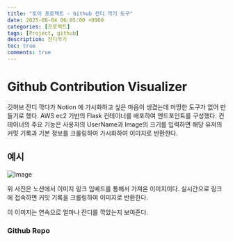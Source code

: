 ```yaml
---
title: "토이 프로젝트 - Github 잔디 깍기 도구"
date: 2025-08-04 06:05:00 +0900
categories: [프로젝트]
tags: [Project, github]
description: 잔디깍기
toc: true
comments: true
---
```


# Github Contribution Visualizer

깃허브 잔디 깍다가 Notion 에 가시화하고 싶은 마음이 생겼는데 마땅한 도구가 없어 만들기로 했다. AWS ec2 기반의 Flask 컨테이너를 배포하여 엔드포인트를 구성했다. 컨테이너의 주요 기능은 사용자의 UserName과 Image의 크기를 입력하면 해당 유저의 커밋 기록과 기본 정보를 크롤링하여 가시화하여 이미지로 반환한다. 

## 예시

![Image](https://prod-files-secure.s3.us-west-2.amazonaws.com/e6db513d-ec54-40ff-aa74-2487b0bcfe15/1d5ecaae-da44-4a3c-b1f2-598773cfaacc/1500x487.png?X-Amz-Algorithm=AWS4-HMAC-SHA256&X-Amz-Content-Sha256=UNSIGNED-PAYLOAD&X-Amz-Credential=ASIAZI2LB4663FMLC6MY%2F20250804%2Fus-west-2%2Fs3%2Faws4_request&X-Amz-Date=20250804T072000Z&X-Amz-Expires=3600&X-Amz-Security-Token=IQoJb3JpZ2luX2VjEAcaCXVzLXdlc3QtMiJHMEUCIFMg4eKc1cFGXkGTxE7Bdfgf8cd%2B6xSZjkSdXB2LviaeAiEAy5NKYQiJcsGJo9Z3yJN7wq1Z9FQGHfrkPbCBE1MqN6Yq%2FwMIQBAAGgw2Mzc0MjMxODM4MDUiDCPrTDBq5JI8bxUNgircA58hHXSuOLLlOXO%2FAOi%2BUOqtmGqOLJv0zq30FLL6u4Egi0cOsWHpgDNlkE1zFpa7GYpS%2BNaiTszPu2l6Njd2z0VEaYchHJvyeYVGtX6bDgPIDOAx4v%2B%2Fwp3g19tyW7ijHf8eHALTOMZgJQIMI%2FUIx8YdzVJI25uP1%2FAzjUYPr%2BCDnX0Lh3wqGQpnmCIl4fSTNvIre8k8yww22GQYrfnMmwOBRqrb%2BwyR%2BluHK9MOJt1KiIz6dENL70Q5NXLldV4r8D4MPFdflfE%2FCiTERTgn%2F8xwjp8biaAAOP0ZsXofEDyhixwDKtKi6eGYPC1kGatjMBTlLhdTVLdg8LUJzjpxY7MleTrMxzrW9KLtryIAdewzi8yoC1XkEfshmSLJJjaJSDcHXp%2F2Z8qrPoMyXATJuqr%2BnSfYDjehMhLrt0uJyYAMQePsbRLnAhnx4zo%2BQxHRl5XpD3OY0tq3BvNlU74nP1SBN4ZJmoB0ET80pUntSmMSq9MyguO3eDCgn4yWH16HXOt4AwTL8aYy6LL0a3AKWB9Nkz7%2BbbSwrGUhiC0j4gcjADWUvWg7OiWkkUcRhrwWty5whB%2B60OvZRfeP4AxPSJRakevCK%2BbPb3%2BPedcEarfDHrzWqPbhrih3qDj%2BMOu4wcQGOqUBkohKYrFzHZGxmDDiHa6lYWhG8i%2FBLZ7yRzmG9ZnVweX5jkOSCUE1CcdDXLupRPeVhyIgBkhQUTmiSDD8wGF7QlAGgN%2FDLNWUk4qcAyBeZnPZDzxuRv5dvPOIkmijt5oTLU2cupMLt2b5YGbnh3ggNYmxDcSYsJ7agWHlf3yN1s8bDPynrrTjIEcRe3WyrAnhwB%2FqMZWpwcp1n9Lr4l0IZDnABWx5&X-Amz-Signature=eca85c41a39ac7502c09467d146f4da1c1df703e1d2d289d67f02fcbb2435236&X-Amz-SignedHeaders=host&x-amz-checksum-mode=ENABLED&x-id=GetObject)

위 사진은 노션에서 이미지 링크 임베드를 통해서 가져온 이미지이다. 실시간으로 링크에 접속하면 커밋 기록을 크롤링하여 이미지로 반환한다. 

이 이미지는 연속으로 얼마나 잔디를 깍았는지 보여준다. 

### Github Repo


